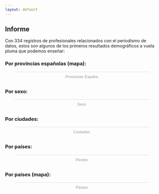 ```yaml
---
layout: default
---
```

<h2>Informe</h2>

<p class="lead">
Con 334 registros de profesionales relacionados con el periodismo de datos, estos son algunos de los primeros resultados demográficos a vuela pluma que podemos enseñar:</p>

<h3>Por provincias españolas (mapa):</h3>

<script id="infogram_0_0f348872-8633-4e1a-bd9b-e92cd33e2647" title="Provincias España" src="https://e.infogram.com/js/dist/embed.js?c9d" type="text/javascript"></script><div style="padding:8px 0;font-family:Arial!important;font-size:13px!important;line-height:15px!important;text-align:center;border-top:1px solid #dadada;margin:0 30px"><a href="https://infogram.com/0f348872-8633-4e1a-bd9b-e92cd33e2647" style="color:#989898!important;text-decoration:none!important;" target="_blank">Provincias España</a><br></div>

<h3>Por sexo:</h3>

<div class="infogram-embed" data-id="2f1064a3-fc9b-4b60-8135-2df7abbdb45c" data-type="interactive" data-title="Sexo"></div><script>!function(e,t,n,s){var i="InfogramEmbeds",o=e.getElementsByTagName(t)[0],d=/^http:/.test(e.location)?"http:":"https:";if(/^\/{2}/.test(s)&&(s=d+s),window[i]&&window[i].initialized)window[i].process&&window[i].process();else if(!e.getElementById(n)){var a=e.createElement(t);a.async=1,a.id=n,a.src=s,o.parentNode.insertBefore(a,o)}}(document,"script","infogram-async","https://e.infogram.com/js/dist/embed-loader-min.js");</script><div style="padding:8px 0;font-family:Arial!important;font-size:13px!important;line-height:15px!important;text-align:center;border-top:1px solid #dadada;margin:0 30px"><a href="https://infogram.com/2f1064a3-fc9b-4b60-8135-2df7abbdb45c" style="color:#989898!important;text-decoration:none!important;" target="_blank">Sexo</a><br></div>

<h3>Por ciudades:</h3>

<div class="infogram-embed" data-id="0b966869-b156-459f-b3bc-cd4ac26f3948" data-type="interactive" data-title="Ciudades"></div><script>!function(e,t,n,s){var i="InfogramEmbeds",o=e.getElementsByTagName(t)[0],d=/^http:/.test(e.location)?"http:":"https:";if(/^\/{2}/.test(s)&&(s=d+s),window[i]&&window[i].initialized)window[i].process&&window[i].process();else if(!e.getElementById(n)){var a=e.createElement(t);a.async=1,a.id=n,a.src=s,o.parentNode.insertBefore(a,o)}}(document,"script","infogram-async","https://e.infogram.com/js/dist/embed-loader-min.js");</script><div style="padding:8px 0;font-family:Arial!important;font-size:13px!important;line-height:15px!important;text-align:center;border-top:1px solid #dadada;margin:0 30px"><a href="https://infogram.com/0b966869-b156-459f-b3bc-cd4ac26f3948" style="color:#989898!important;text-decoration:none!important;" target="_blank">Ciudades</a><br></div>

<h3>Por países:</h3>

<div class="infogram-embed" data-id="43adfc6d-fc29-4a54-8ab3-5b72681704aa" data-type="interactive" data-title="Países"></div><script>!function(e,t,n,s){var i="InfogramEmbeds",o=e.getElementsByTagName(t)[0],d=/^http:/.test(e.location)?"http:":"https:";if(/^\/{2}/.test(s)&&(s=d+s),window[i]&&window[i].initialized)window[i].process&&window[i].process();else if(!e.getElementById(n)){var a=e.createElement(t);a.async=1,a.id=n,a.src=s,o.parentNode.insertBefore(a,o)}}(document,"script","infogram-async","https://e.infogram.com/js/dist/embed-loader-min.js");</script><div style="padding:8px 0;font-family:Arial!important;font-size:13px!important;line-height:15px!important;text-align:center;border-top:1px solid #dadada;margin:0 30px"><a href="https://infogram.com/43adfc6d-fc29-4a54-8ab3-5b72681704aa" style="color:#989898!important;text-decoration:none!important;" target="_blank">Países</a><br></div>

<h3>Por países (mapa):</h3>

<div class="infogram-embed" data-id="88fbc12c-2436-46c7-96c9-aefe56db091d" data-type="interactive" data-title="Países"></div><script>!function(e,t,n,s){var i="InfogramEmbeds",o=e.getElementsByTagName(t)[0],d=/^http:/.test(e.location)?"http:":"https:";if(/^\/{2}/.test(s)&&(s=d+s),window[i]&&window[i].initialized)window[i].process&&window[i].process();else if(!e.getElementById(n)){var a=e.createElement(t);a.async=1,a.id=n,a.src=s,o.parentNode.insertBefore(a,o)}}(document,"script","infogram-async","https://e.infogram.com/js/dist/embed-loader-min.js");</script><div style="padding:8px 0;font-family:Arial!important;font-size:13px!important;line-height:15px!important;text-align:center;border-top:1px solid #dadada;margin:0 30px"><a href="https://infogram.com/88fbc12c-2436-46c7-96c9-aefe56db091d" style="color:#989898!important;text-decoration:none!important;" target="_blank">Países</a><br></div>